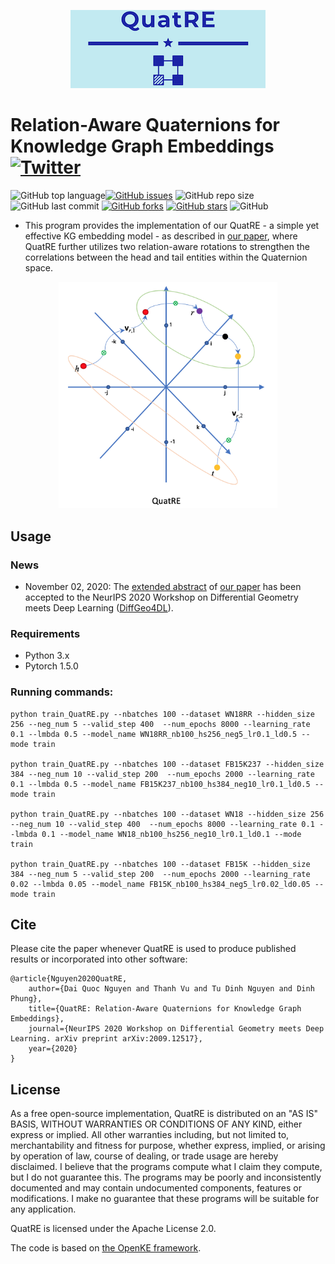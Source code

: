 <p align="center">
	<img src="https://github.com/daiquocnguyen/QuatRE/blob/master/QuatRE_logo.png">
</p>

# Relation-Aware Quaternions for Knowledge Graph Embeddings<a href="https://twitter.com/intent/tweet?text=Wow:&url=https%3A%2F%2Fgithub.com%2Fdaiquocnguyen%2FQuatRE%2Fblob%2Fmaster%2FREADME.md"><img alt="Twitter" src="https://img.shields.io/twitter/url?style=social&url=https%3A%2F%2Ftwitter.com%2Fdaiquocng"></a>

<img alt="GitHub top language" src="https://img.shields.io/github/languages/top/daiquocnguyen/QuatRE"><a href="https://github.com/daiquocnguyen/QuatRE/issues"><img alt="GitHub issues" src="https://img.shields.io/github/issues/daiquocnguyen/QuatRE"></a>
<img alt="GitHub repo size" src="https://img.shields.io/github/repo-size/daiquocnguyen/QuatRE">
<img alt="GitHub last commit" src="https://img.shields.io/github/last-commit/daiquocnguyen/QuatRE">
<a href="https://github.com/daiquocnguyen/QuatRE/network"><img alt="GitHub forks" src="https://img.shields.io/github/forks/daiquocnguyen/QuatRE"></a>
<a href="https://github.com/daiquocnguyen/QuatRE/stargazers"><img alt="GitHub stars" src="https://img.shields.io/github/stars/daiquocnguyen/QuatRE"></a>
<img alt="GitHub" src="https://img.shields.io/github/license/daiquocnguyen/QuatRE">

- This program provides the implementation of our QuatRE - a simple yet effective KG embedding model - as described in [our paper](https://arxiv.org/abs/2009.12517), where QuatRE further utilizes two relation-aware rotations to strengthen the correlations between the head and tail entities within the Quaternion space.

<p align="center">
	<img src="https://github.com/daiquocnguyen/QuatRE/blob/master/QuatRE.png" width="350">
</p>


## Usage

### News
- November 02, 2020: The [extended abstract](https://github.com/daiquocnguyen/QuatRE/blob/master/QuatRE_WS.pdf) of [our paper](https://arxiv.org/abs/2009.12517) has been accepted to the NeurIPS 2020 Workshop on Differential Geometry meets Deep Learning ([DiffGeo4DL](https://sites.google.com/view/diffgeo4dl/)).


### Requirements
- Python 3.x
- Pytorch 1.5.0

### Running commands:
	
	python train_QuatRE.py --nbatches 100 --dataset WN18RR --hidden_size 256 --neg_num 5 --valid_step 400  --num_epochs 8000 --learning_rate 0.1 --lmbda 0.5 --model_name WN18RR_nb100_hs256_neg5_lr0.1_ld0.5 --mode train

	python train_QuatRE.py --nbatches 100 --dataset FB15K237 --hidden_size 384 --neg_num 10 --valid_step 200  --num_epochs 2000 --learning_rate 0.1 --lmbda 0.5 --model_name FB15K237_nb100_hs384_neg10_lr0.1_ld0.5 --mode train

	python train_QuatRE.py --nbatches 100 --dataset WN18 --hidden_size 256 --neg_num 10 --valid_step 400  --num_epochs 8000 --learning_rate 0.1 --lmbda 0.1 --model_name WN18_nb100_hs256_neg10_lr0.1_ld0.1 --mode train
	
	python train_QuatRE.py --nbatches 100 --dataset FB15K --hidden_size 384 --neg_num 5 --valid_step 200  --num_epochs 2000 --learning_rate 0.02 --lmbda 0.05 --model_name FB15K_nb100_hs384_neg5_lr0.02_ld0.05 --mode train


## Cite 

Please cite the paper whenever QuatRE is used to produce published results or incorporated into other software:

	@article{Nguyen2020QuatRE,
		author={Dai Quoc Nguyen and Thanh Vu and Tu Dinh Nguyen and Dinh Phung},
		title={QuatRE: Relation-Aware Quaternions for Knowledge Graph Embeddings},
		journal={NeurIPS 2020 Workshop on Differential Geometry meets Deep Learning. arXiv preprint arXiv:2009.12517},
		year={2020}
	}

## License

As a free open-source implementation, QuatRE is distributed on an "AS IS" BASIS, WITHOUT WARRANTIES OR CONDITIONS OF ANY KIND, either express or implied. All other warranties including, but not limited to, merchantability and fitness for purpose, whether express, implied, or arising by operation of law, course of dealing, or trade usage are hereby disclaimed. I believe that the programs compute what I claim they compute, but I do not guarantee this. The programs may be poorly and inconsistently documented and may contain undocumented components, features or modifications. I make no guarantee that these programs will be suitable for any application.

QuatRE is licensed under the Apache License 2.0.

The code is based on [the OpenKE framework](https://github.com/thunlp/OpenKE/tree/OpenKE-PyTorch(old)).
